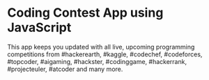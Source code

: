 # Coding Contest App using JavaScript
This app keeps you updated with all live, upcoming programming competitions from #hackerearth, #kaggle, #codechef, #codeforces, #topcoder, #aigaming, #hackster, #codinggame, #hackerrank, #projecteuler, #atcoder and many more.
